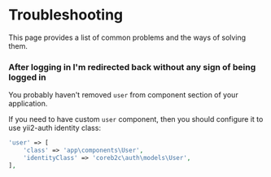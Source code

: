 # Troubleshooting

This page provides a list of common problems and the ways of solving them.

### After logging in I'm redirected back without any sign of being logged in

You probably haven't removed `user` from component section of your application.

If you need to have custom `user` component, then you should configure it to use
yii2-auth identity class:

```php
'user' => [
    'class' => 'app\components\User',
    'identityClass' => 'coreb2c\auth\models\User',
],
```
